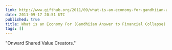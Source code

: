 ```yaml
---
link: http://www.gifthub.org/2011/09/what-is-an-economy-for-gandhiian-answer-to-financial-collapse.html
date: 2011-09-17 20:51 UTC
published: true
title: What is an Economy For (Gandhiian Answer to Financial Collapse)
tags: []
---
```


"Onward Shared Value Creators."
